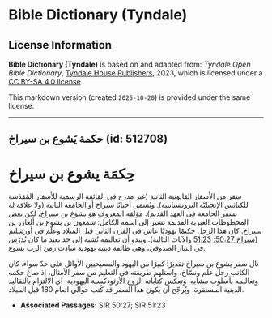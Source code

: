 # Bible Dictionary (Tyndale)

## License Information

**Bible Dictionary (Tyndale)** is based on and adapted from: _Tyndale Open Bible Dictionary_, [Tyndale House Publishers](https://tyndaleopenresources.com/), 2023, which is licensed under a [CC BY-SA 4.0 license](https://creativecommons.org/licenses/by-sa/4.0/legalcode.en).

This markdown version (created `2025-10-20`) is provided under the same license.



--------------------------------

## حكمة يَشوع بن سيراخ (id: 512708)

حِكمَة يشوع بن سيراخ
====================

سِفر من الأسفار القانونية الثانية (غير مدرج في القائمة الرسمية للأسفار المُقدَسة للكنائس الإنجيليّة البروتستانتية). ويُسمى أحيانًا سيراخ أو الجامعة الثانية (ولا علاقة له بسفر الجامعة في العهد القديم). مؤلفه المعروف هو يشوع بن سيراخ، لكن بعض المخطوطات العبرية القديمة تشير إلى اسمه الكامل: شمعون بن يشوع بن ألعازر بن سيراخ. كان هذا الرجل حكيمًا يهوديًا عاش في القرن الثاني قبل الميلاد وعلّم في أورشليم ([سيراخ 50:27؛](https://ref.ly/Sir50:27) [51:23](https://ref.ly/Sir51:23) والآيات التالية). ويبدو أن تعاليمه تُشبه إلى حد بعيد ما كان يُدرّس في التيار الصدوقي، وهي طائفة دينية يهودية سادت زمن الرب يسوع.

نال سفر يشوع بن سيراخ تقديرًا كبيرًا من اليهود والمسيحيين الأوائل على حدّ سواء. كان الكاتب رجل علم ونسّاخ، واستلهم طريقته في التعليم من سفر الأمثال، إذ صاغ حكمه وتعاليمه بأسلوب مشابه. وتعكس كتاباته الروح الأرثوذكسية اليهودية، أي الالتزام بالتقاليد الدينية المستقرة. ويُرجّح أن يكون هذا السفر قد كُتب حوالي العام 180 قبل الميلاد.

* **Associated Passages:** SIR 50:27; SIR 51:23

